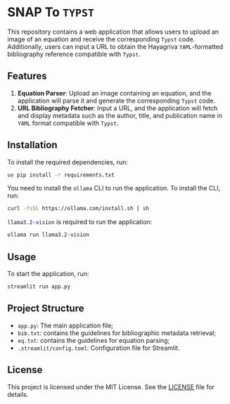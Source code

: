 # SNAP To `TYPST`

This repository contains a web application that allows users to upload an image  of an equation and receive the corresponding `Typst` code. Additionally, users can input a URL to obtain the Hayagriva `YAML`-formatted bibliography reference compatible with `Typst`.

## Features
1. **Equation Parser**: Upload an image containing an equation, and the application will parse it and generate the corresponding `Typst` code.
1. **URL Bibliography Fetcher**: Input a URL, and the application will fetch and display metadata such as the author, title, and publication name in `YAML` format compatible with `Typst`.

## Installation
To install the required dependencies, run:
```zsh
uv pip install -r requirements.txt
```
You need to install the `ollama` CLI to run the application. To install the CLI, run:
```zsh
curl -fsSL https://ollama.com/install.sh | sh
```
`llama3.2-vision` is required to run the application:
```zsh
ollama run llama3.2-vision
```

## Usage
To start the application, run:
```zsh
streamlit run app.py
```

## Project Structure
- `app.py`: The main application file;
- `bib.txt`: contains the guidelines for bibliographic metadata retrieval;
- `eq.txt`: contains the guidelines for equation parsing;
- `.streamlit/config.toml`: Configuration file for Streamlit.

## License
This project is licensed under the MIT License. See the [LICENSE](LICENSE) file for details.
